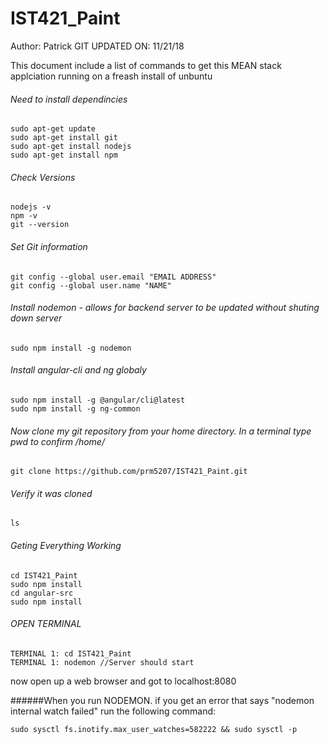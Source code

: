 # IST421_Paint
Author: Patrick
GIT UPDATED ON: 11/21/18


This document include a list of commands to get this MEAN stack applciation running on a freash install of unbuntu

###### Need to install dependincies
```
sudo apt-get update
sudo apt-get install git
sudo apt-get install nodejs
sudo apt-get install npm
```
###### Check Versions
```
nodejs -v
npm -v
git --version
```
###### Set Git information
```
git config --global user.email "EMAIL ADDRESS"
git config --global user.name "NAME"
```
###### Install nodemon - allows for backend server to be updated without shuting down server
```
sudo npm install -g nodemon
```

###### Install angular-cli and ng globaly
```
sudo npm install -g @angular/cli@latest
sudo npm install -g ng-common
```
###### Now clone my git repository from your home directory. In a terminal type pwd to confirm /home/<user-name>
```
git clone https://github.com/prm5207/IST421_Paint.git
```
###### Verify it was cloned
```
ls
```
###### Geting Everything Working
```
cd IST421_Paint
sudo npm install
cd angular-src
sudo npm install
```
###### OPEN TERMINAL
```
TERMINAL 1: cd IST421_Paint
TERMINAL 1: nodemon //Server should start
```
now open up a web browser and got to localhost:8080

######When you  run NODEMON. if you get an error that says "nodemon internal watch failed" run the following command:
```
sudo sysctl fs.inotify.max_user_watches=582222 && sudo sysctl -p
```
